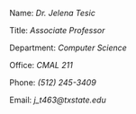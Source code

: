 Name: _Dr. Jelena Tesic_

Title: _Associate Professor_

Department: _Computer Science_

Office: _CMAL 211_

Phone: _(512) 245-3409_

Email: _j_t463@txstate.edu_

